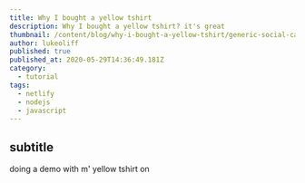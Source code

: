 ```yaml
---
title: Why I bought a yellow tshirt
description: Why I bought a yellow tshirt? it's great
thumbnail: /content/blog/why-i-bought-a-yellow-tshirt/generic-social-card.png
author: lukeoliff
published: true
published_at: 2020-05-29T14:36:49.181Z
category:
  - tutorial
tags:
  - netlify
  - nodejs
  - javascript
---
```

## subtitle

doing a demo with m' yellow tshirt on